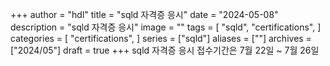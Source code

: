 +++
author = "hdl"
title = "sqld 자격증 응시"
date = "2024-05-08"
description = "sqld 자격증 응시"
image = ""
tags = [
    "sqld",
    "certifications",
]
categories = [
    "certifications",
]
series = ["sqld"]
aliases = [""]
archives = ["2024/05"]
draft = true
+++
sqld 자격증 응시 접수기간은 7월 22일 ~ 7월 26일